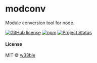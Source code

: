 # modconv

Module conversion tool for node.

[![GitHub license](https://img.shields.io/badge/license-MIT-blue.svg)](https://raw.githubusercontent.com/w33ble/modconv/master/LICENSE)
[![npm](https://img.shields.io/npm/v/modconv.svg)](https://www.npmjs.com/package/modconv)
[![Project Status](https://img.shields.io/badge/status-experimental-orange.svg)](https://nodejs.org/api/documentation.html#documentation_stability_index)

#### License

MIT © [w33ble](https://github.com/w33ble)